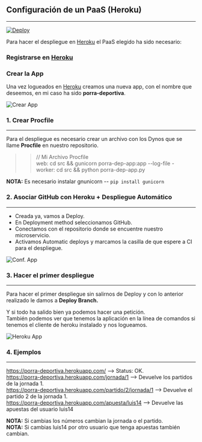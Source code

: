 ## Configuración de un PaaS  (Heroku)
---
[![Deploy](https://www.herokucdn.com/deploy/button.png)](https://heroku.com/deploy)

Para hacer el despliegue en [Heroku](https://www.heroku.com/) el PaaS elegido ha sido necesario:

### Registrarse en [Heroku](https://www.heroku.com/)
### Crear la App
Una vez logueados en [Heroku](https://www.heroku.com/) creamos una nueva app, con el nombre que deseemos, en mi caso ha sido **porra-deportiva**.

![Crear App](https://github.com/iMiguel10/Proyecto-IV-Porra-Deportiva-/blob/master/img/Heroku-1.PNG)

### 1. Crear Procfile
---
Para el despliegue es necesario crear un archivo con los Dynos que se llame **Procfile** en nuestro repositorio.

>> // Mi Archivo Procfile  
>> web: cd src && gunicorn porra-dep-app:app --log-file -  
>> worker: cd src && python porra-dep-app.py

**NOTA:** Es necesario instalar gnunicorn -- `pip install gunicorn` 

### 2. Asociar GitHub con Heroku + Despliegue Automático
---
* Creada ya, vamos a Deploy.
* En Deployment method seleccionamos GitHub.
* Conectamos con el repositorio donde se encuentre nuestro microservicio.
* Activamos Automatic deploys y marcamos la casilla de que espere a CI para el despliegue. 

![Conf. App](https://github.com/iMiguel10/Proyecto-IV-Porra-Deportiva-/blob/master/img/Heroku-2.PNG)

### 3. Hacer el primer despliegue
---

Para hacer el primer despliegue sin salirnos de Deploy y con lo anterior realizado le damos a **Deploy Branch.**

Y si todo ha salido bien ya podemos hacer una petición.  
También podemos ver que tenemos la aplicación en la línea de comandos si tenemos el cliente de heroku instalado y nos logueamos.

![Heroku App](https://github.com/iMiguel10/Proyecto-IV-Porra-Deportiva-/blob/master/img/Heroku-3.PNG)

### 4. Ejemplos
---

https://porra-deportiva.herokuapp.com/  --> Status: OK.  
https://porra-deportiva.herokuapp.com/jornada/1 --> Devuelve los partidos de la jornada 1.   
https://porra-deportiva.herokuapp.com/partido/2/jornada/1 --> Devuelve el partido 2 de la jornada 1.  
https://porra-deportiva.herokuapp.com/apuesta/luis14 --> Devuelve las apuestas del usuario luis14

**NOTA:** Si cambias los números cambian la jornada o el partido.   
**NOTA:** Si cambias luis14 por otro usuario que tenga apuestas también cambian. 
 


